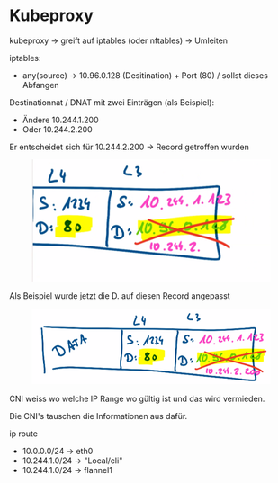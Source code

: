 # Kubeproxy

kubeproxy -> greift auf iptables (oder nftables) -> Umleiten

iptables:

* any(source) -> 10.96.0.128 (Desitination) + Port (80) / sollst dieses Abfangen

Destinationnat / DNAT mit zwei Einträgen (als Beispiel):

* Ändere 10.244.1.200
* Oder 10.244.2.200

Er entscheidet sich für 10.244.2.200 -> Record getroffen wurden

<figure><img src=".gitbook/assets/image.png" alt=""><figcaption></figcaption></figure>

Als Beispiel wurde jetzt die D. auf diesen Record angepasst

<figure><img src=".gitbook/assets/image (1).png" alt=""><figcaption></figcaption></figure>

CNI weiss wo welche IP Range wo gültig ist und das wird vermieden.

Die CNI's tauschen die Informationen aus dafür.



ip route

* 10.0.0.0/24 -> eth0
* 10.244.1.0/24 -> "Local/cli"
* 10.244.1.0/24 -> flannel1



